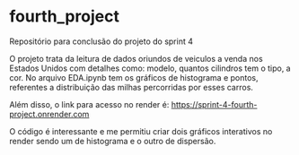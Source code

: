 # fourth_project
Repositório para conclusão do projeto do sprint 4

O projeto trata da leitura de dados oriundos de veiculos a venda nos Estados Unidos com detalhes como: modelo, quantos cilindros tem o tipo, a cor. No arquivo EDA.ipynb tem os gráficos de histograma e pontos, referentes a distribuição das milhas percorridas por esses carros.

Além disso, o link para acesso no render é:
https://sprint-4-fourth-project.onrender.com

O código é interessante e me permitiu criar dois gráficos interativos no render sendo um de histograma e o outro de dispersão.
